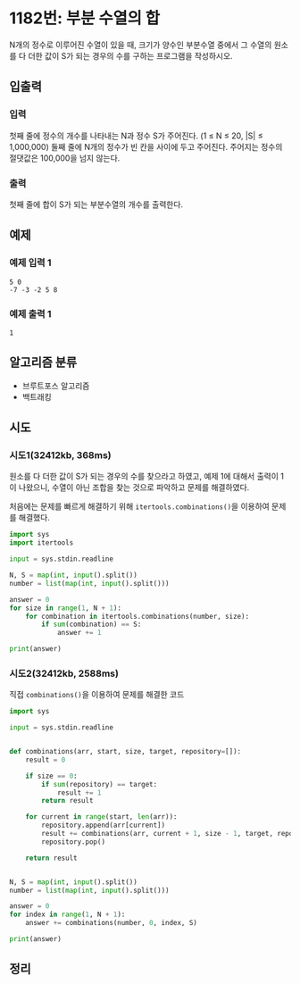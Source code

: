 # 1182번: 부분 수열의 합

N개의 정수로 이루어진 수열이 있을 때, 크기가 양수인 부분수열 중에서 그 수열의 원소를 다 더한 값이 S가 되는 경우의 수를 구하는 프로그램을 작성하시오.

## 입출력

### 입력
첫째 줄에 정수의 개수를 나타내는 N과 정수 S가 주어진다. (1 ≤ N ≤ 20, |S| ≤ 1,000,000) 둘째 줄에 N개의 정수가 빈 칸을 사이에 두고 주어진다. 
주어지는 정수의 절댓값은 100,000을 넘지 않는다.

### 출력
첫째 줄에 합이 S가 되는 부분수열의 개수를 출력한다.

## 예제

### 예제 입력 1

```text
5 0
-7 -3 -2 5 8
```

### 예제 출력 1

```text
1
```

## 알고리즘 분류

- 브루트포스 알고리즘
- 백트래킹

## 시도

### 시도1(32412kb, 368ms)

원소를 다 더한 값이 S가 되는 경우의 수를 찾으라고 하였고, 
예제 1에 대해서 출력이 1이 나왔으니, 수열이 아닌 조합을 찾는 것으로 파악하고 문제를 해결하였다.

처음에는 문제를 빠르게 해결하기 위해 `itertools.combinations()`을 이용하여 문제를 해결했다.

```python
import sys
import itertools

input = sys.stdin.readline

N, S = map(int, input().split())
number = list(map(int, input().split()))

answer = 0
for size in range(1, N + 1):
    for combination in itertools.combinations(number, size):
        if sum(combination) == S:
            answer += 1

print(answer)
```

### 시도2(32412kb, 2588ms)

직접 `combinations()`을 이용하여 문제를 해결한 코드

```python
import sys

input = sys.stdin.readline


def combinations(arr, start, size, target, repository=[]):
    result = 0

    if size == 0:
        if sum(repository) == target:
            result += 1
        return result

    for current in range(start, len(arr)):
        repository.append(arr[current])
        result += combinations(arr, current + 1, size - 1, target, repository)
        repository.pop()

    return result


N, S = map(int, input().split())
number = list(map(int, input().split()))

answer = 0
for index in range(1, N + 1):
    answer += combinations(number, 0, index, S)

print(answer)
```

## 정리
